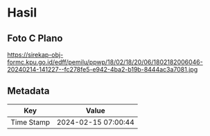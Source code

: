 # Hasil

## Foto C Plano

https://sirekap-obj-formc.kpu.go.id/edff/pemilu/ppwp/18/02/18/20/06/1802182006046-20240214-141227--fc278fe5-e942-4ba2-b19b-8444ac3a7081.jpg


## Metadata

| Key        | Value               |
| ---------- | ------------------- |
| Time Stamp | 2024-02-15 07:00:44 |




